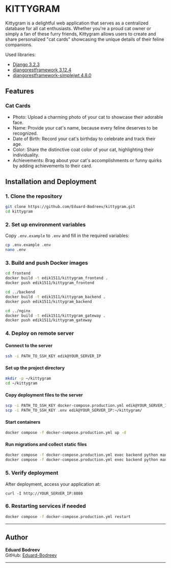 # KITTYGRAM


Kittygram is a delightful web application that serves as a centralized database for all cat enthusiasts. Whether you're a proud cat owner or simply a fan of these furry friends, Kittygram allows users to create and share personalized "cat cards" showcasing the unique details of their feline companions.

Used libraries:  
- [Django                        3.2.3](https://docs.djangoproject.com/en/3.2/)  
- [djangorestframework           3.12.4](https://www.django-rest-framework.org/)  
- [djangorestframework-simplejwt 4.8.0](https://django-rest-framework-simplejwt.readthedocs.io/)

## Features

### Cat Cards
- Photo: Upload a charming photo of your cat to showcase their adorable face.
- Name: Provide your cat's name, because every feline deserves to be recognized.
- Date of Birth: Record your cat's birthday to celebrate and track their age.
- Color: Share the distinctive coat color of your cat, highlighting their individuality.
- Achievements: Brag about your cat's accomplishments or funny quirks by adding achievements to their card.

## **Installation and Deployment**

### **1. Clone the repository**
```sh
git clone https://github.com/Eduard-Bodreev/kittygram.git
cd kittygram
```

### **2. Set up environment variables**
Copy `.env.example` to `.env` and fill in the required variables:
```sh
cp .env.example .env
nano .env
```

### **3. Build and push Docker images**
```sh
cd frontend
docker build -t edik1511/kittygram_frontend .
docker push edik1511/kittygram_frontend

cd ../backend
docker build -t edik1511/kittygram_backend .
docker push edik1511/kittygram_backend

cd ../nginx
docker build -t edik1511/kittygram_gateway .
docker push edik1511/kittygram_gateway
```

### **4. Deploy on remote server**
#### **Connect to the server**
```sh
ssh -i PATH_TO_SSH_KEY edik@YOUR_SERVER_IP
```

#### **Set up the project directory**
```sh
mkdir -p ~/kittygram
cd ~/kittygram
```

#### **Copy deployment files to the server**
```sh
scp -i PATH_TO_SSH_KEY docker-compose.production.yml edik@YOUR_SERVER_IP:~/kittygram/
scp -i PATH_TO_SSH_KEY .env edik@YOUR_SERVER_IP:~/kittygram/
```

#### **Start containers**
```sh
docker compose -f docker-compose.production.yml up -d
```

#### **Run migrations and collect static files**
```sh
docker compose -f docker-compose.production.yml exec backend python manage.py migrate
docker compose -f docker-compose.production.yml exec backend python manage.py collectstatic --noinput
```

### **5. Verify deployment**
After deployment, access your application at:
```
curl -I http://YOUR_SERVER_IP:8080
```

### **6. Restarting services if needed**
```sh
docker compose -f docker-compose.production.yml restart
```

---

## **Author**
**Eduard Bodreev**  
GitHub: [Eduard-Bodreev](https://github.com/Eduard-Bodreev)

---
